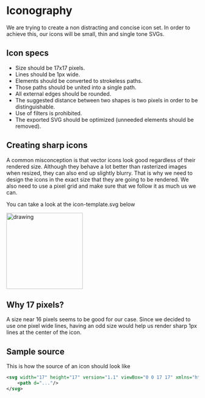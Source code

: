 # Iconography

We are trying to create a non distracting and concise icon set.
In order to achieve this, our icons will be small, thin and single tone SVGs.

## Icon specs

- Size should be 17x17 pixels.
- Lines should be 1px wide.
- Elements should be converted to strokeless paths.
- Those paths should be united into a single path.
- All external edges should be rounded.
- The suggested distance between two shapes is two pixels in order to be distinguishable.
- Use of filters is prohibited.
- The exported SVG should be optimized (unneeded elements should be removed).

## Creating sharp icons

A common misconception is that vector icons look good regardless of their rendered size.
Although they behave a lot better than rasterized images when resized, they can also end
up slightly blurry. That is why we need to design the icons in the exact size that they
are going to be rendered. We also need to use a pixel grid and make sure that we follow it
as much us we can.

You can take a look at the icon-template.svg below

<img src="icon-template.svg" alt="drawing" width="200" height="200"/>

## Why 17 pixels?

A size near 16 pixels seems to be good for our case.
Since we decided to use one pixel wide lines, having an odd size would help us render
sharp 1px lines at the center of the icon.

## Sample source

This is how the source of an icon should look like

```XML
<svg width="17" height="17" version="1.1" viewBox="0 0 17 17" xmlns="http://www.w3.org/2000/svg">
    <path d="..."/>
</svg>
```
